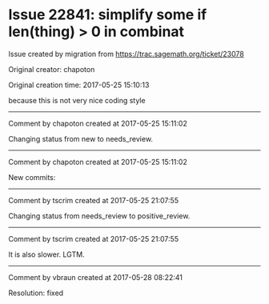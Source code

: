 # Issue 22841: simplify some if len(thing) > 0 in combinat

Issue created by migration from https://trac.sagemath.org/ticket/23078

Original creator: chapoton

Original creation time: 2017-05-25 15:10:13

because this is not very nice coding style


---

Comment by chapoton created at 2017-05-25 15:11:02

Changing status from new to needs_review.


---

Comment by chapoton created at 2017-05-25 15:11:02

New commits:


---

Comment by tscrim created at 2017-05-25 21:07:55

Changing status from needs_review to positive_review.


---

Comment by tscrim created at 2017-05-25 21:07:55

It is also slower. LGTM.


---

Comment by vbraun created at 2017-05-28 08:22:41

Resolution: fixed
